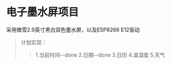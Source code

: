 # 电子墨水屏项目

采用微雪2.9英寸黑白双色墨水屏，以及ESP8266 E12驱动

> 计划实现：
>> 1.当前时间--done
>> 2.日期--done
>> 3.日历
>> 4.温湿度
>> 5.天气
